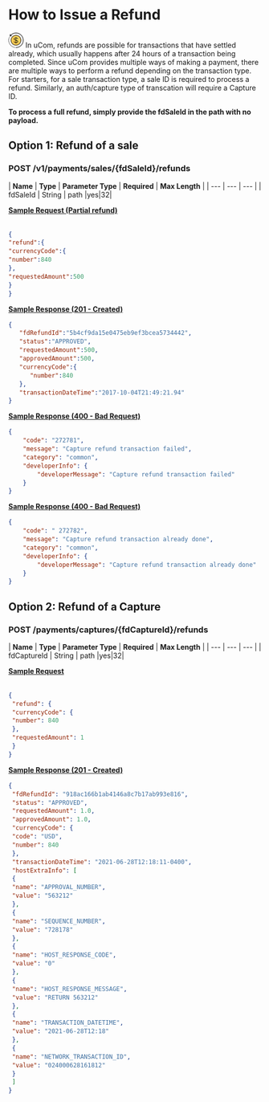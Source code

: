 # How to Issue a Refund 

<img title="icon" alt="Alt text" src="https://raw.githubusercontent.com/Fiserv/universal-commerce/99299089c899f788417426ac355c83d06f9b8870/assets/images/refund-svgrepo-com.svg" width="30" height="30"> 
In uCom, refunds are possible for transactions that have settled already, which usually happens after 24 hours of a transaction being completed. Since uCom provides multiple ways of making a payment, there are multiple ways to perform a refund depending on the transaction type. For starters, for a sale transaction type, a sale ID is required to process a refund. Similarly, an auth/capture type of transcation will require a Capture ID.

**To process a full refund, simply provide the fdSaleId in the path with no payload.**

## Option 1: Refund of a sale

### POST /v1/payments/sales/{fdSaleId}/refunds

| **Name** | **Type** | **Parameter Type** | **Required** | **Max Length** |
| --- | --- | --- |
| fdSaleId | String | path |yes|32|

**<ins> Sample Request (Partial refund)</ins>**

```json

{
"refund":{
"currencyCode":{
"number":840
},
"requestedAmount":500
}
}

```

**<ins>Sample Response (201 - Created)</ins>**

```json
{   
   "fdRefundId":"5b4cf9da15e0475eb9ef3bcea5734442",
   "status":"APPROVED",
   "requestedAmount":500,
   "approvedAmount":500,
   "currencyCode":{   
      "number":840
   },
   "transactionDateTime":"2017-10-04T21:49:21.94"
}

```
**<ins>Sample Response (400 - Bad Request)</ins>**

```json
{
    "code": "272781",
    "message": "Capture refund transaction failed",
    "category": "common",
    "developerInfo": {
        "developerMessage": "Capture refund transaction failed"
    }
}


```

**<ins>Sample Response (400 - Bad Request)</ins>**

```json
{
    "code": " 272782",
    "message": "Capture refund transaction already done",
    "category": "common",
    "developerInfo": {
        "developerMessage": "Capture refund transaction already done"
    }
}
```
## Option 2: Refund of a Capture

### POST /payments/captures/{fdCaptureId}/refunds

| **Name** | **Type** | **Parameter Type** | **Required** | **Max Length** |
| --- | --- | --- |
| fdCaptureId | String | path |yes|32|

**<ins> Sample Request </ins>**

```json

{
 "refund": {
 "currencyCode": {
 "number": 840
 },
 "requestedAmount": 1
 }
}


```

**<ins>Sample Response (201 - Created)</ins>**

```json
{
 "fdRefundId": "918ac166b1ab4146a8c7b17ab993e816",
 "status": "APPROVED",
 "requestedAmount": 1.0,
 "approvedAmount": 1.0,
 "currencyCode": {
 "code": "USD",
 "number": 840
 },
 "transactionDateTime": "2021-06-28T12:18:11-0400",
 "hostExtraInfo": [
 {
 "name": "APPROVAL_NUMBER",
 "value": "563212"
 },
 {
 "name": "SEQUENCE_NUMBER",
 "value": "728178"
 },
 {
 "name": "HOST_RESPONSE_CODE",
 "value": "0"
 },
 {
 "name": "HOST_RESPONSE_MESSAGE",
 "value": "RETURN 563212"
 },
 {
 "name": "TRANSACTION_DATETIME",
 "value": "2021-06-28T12:18"
 },
 {
 "name": "NETWORK_TRANSACTION_ID",
 "value": "024000628161812"
 }
 ]
} 

```
